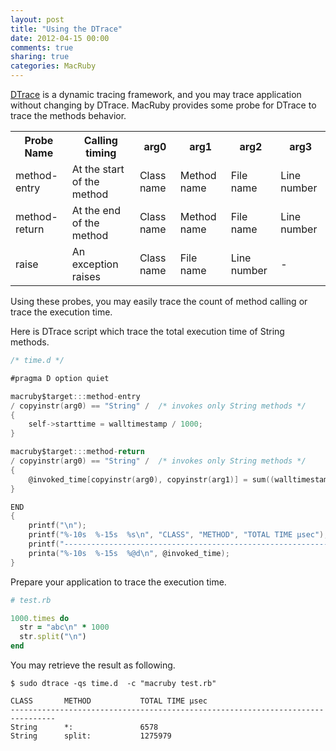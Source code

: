 ```yaml
---
layout: post
title: "Using the DTrace"
date: 2012-04-15 00:00
comments: true
sharing: true
categories: MacRuby
---
```


[DTrace](http://en.wikipedia.org/wiki/DTrace) is a dynamic tracing framework, and you may trace application without changing by DTrace. MacRuby provides some probe for DTrace to trace the methods behavior.

<table class="table">
<tr><th>Probe Name</th><th>Calling timing</th><th>arg0</th><th>arg1</th><th>arg2</th><th>arg3</th></tr>
<tr><td>method-entry</td><td>At the start of the method</td><td>Class name</td><td>Method name</td><td>File name</td><td>Line number</td></tr>
<td>method-return</td><td>At the end of the method</td><td>Class name</td><td>Method name</td><td>File name</td><td>Line number</td></tr>
<td>raise</td><td>An exception raises</td><td>Class name</td><td>File name</td><td>Line number</td><td>-</td></tr>
</table>

Using these probes, you may easily trace the count of method calling or trace the execution time.

Here is DTrace script which trace the total execution time of String methods.

```d
/* time.d */

#pragma D option quiet

macruby$target:::method-entry
/ copyinstr(arg0) == "String" /  /* invokes only String methods */
{
	self->starttime = walltimestamp / 1000;
}

macruby$target:::method-return
/ copyinstr(arg0) == "String" /  /* invokes only String methods */
{
	@invoked_time[copyinstr(arg0), copyinstr(arg1)] = sum((walltimestamp / 1000) - self->starttime);
}

END
{
    printf("\n");
    printf("%-10s  %-15s  %s\n", "CLASS", "METHOD", "TOTAL TIME µsec");
    printf("--------------------------------------------------------------------------------\n");
    printa("%-10s  %-15s  %@d\n", @invoked_time);
}
```

Prepare your application to trace the execution time.

```ruby
# test.rb

1000.times do
  str = "abc\n" * 1000
  str.split("\n")
end
```

You may retrieve the result as following.

```
$ sudo dtrace -qs time.d  -c "macruby test.rb"

CLASS       METHOD           TOTAL TIME µsec
--------------------------------------------------------------------------------
String      *:               6578
String      split:           1275979
```
